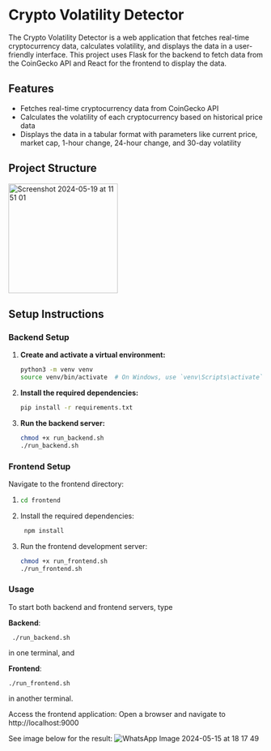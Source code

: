 # Crypto Volatility Detector

The Crypto Volatility Detector is a web application that fetches real-time cryptocurrency data, calculates volatility, and displays the data in a user-friendly interface. This project uses Flask for the backend to fetch data from the CoinGecko API and React for the frontend to display the data.

## Features

- Fetches real-time cryptocurrency data from CoinGecko API
- Calculates the volatility of each cryptocurrency based on historical price data
- Displays the data in a tabular format with parameters like current price, market cap, 1-hour change, 24-hour change, and 30-day volatility

## Project Structure

<img width="216" alt="Screenshot 2024-05-19 at 11 51 01" src="https://github.com/umitkavak/crypto-volatility-detector/assets/26542534/f45ef5bc-87b9-4f74-92e6-0df0bb4b6188">


## Setup Instructions

### Backend Setup

1. **Create and activate a virtual environment:**
   ```bash
   python3 -m venv venv
   source venv/bin/activate  # On Windows, use `venv\Scripts\activate`

2. **Install the required dependencies:**
   ```bash
   pip install -r requirements.txt
   
3. **Run the backend server:**
   ```bash
   chmod +x run_backend.sh
   ./run_backend.sh


### Frontend Setup
Navigate to the frontend directory:

1.  ```bash
    cd frontend
2. Install the required dependencies:
     ```bash
      npm install

3. Run the frontend development server:
     ```bash
     chmod +x run_frontend.sh
     ./run_frontend.sh

### Usage
To start both backend and frontend servers, type 

**Backend**: 

     ./run_backend.sh

in one terminal, and

**Frontend**:

    ./run_frontend.sh

in another terminal. 

Access the frontend application:
Open a browser and navigate to http://localhost:9000

See image below for the result: 
![WhatsApp Image 2024-05-15 at 18 17 49](https://github.com/umitkavak/crypto-volatility-detector/assets/26542534/90743ac7-f44b-461e-a08e-d6962e334296)
